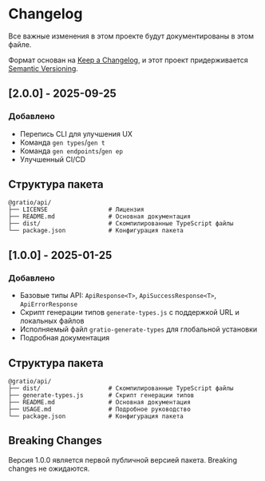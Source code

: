 # Changelog

Все важные изменения в этом проекте будут документированы в этом файле.

Формат основан на [Keep a Changelog](https://keepachangelog.com/ru/1.0.0/),
и этот проект придерживается [Semantic Versioning](https://semver.org/lang/ru/).

## [2.0.0] - 2025-09-25

### Добавлено

- Перепись CLI для улучшения UX
- Команда `gen types`/`gen t`
- Команда `gen endpoints`/`gen ep`
- Улучшенный CI/CD

## Структура пакета

```
@gratio/api/
├── LICENSE                 # Лицензия
├── README.md               # Основная документация
├── dist/                   # Скомпилированные TypeScript файлы
└── package.json            # Конфигурация пакета
```

## [1.0.0] - 2025-01-25

### Добавлено

- Базовые типы API: `ApiResponse<T>`, `ApiSuccessResponse<T>`, `ApiErrorResponse`
- Скрипт генерации типов `generate-types.js` с поддержкой URL и локальных файлов
- Исполняемый файл `gratio-generate-types` для глобальной установки
- Подробная документация

## Структура пакета

```
@gratio/api/
├── dist/                   # Скомпилированные TypeScript файлы
├── generate-types.js       # Скрипт генерации типов
├── README.md               # Основная документация
├── USAGE.md                # Подробное руководство
└── package.json            # Конфигурация пакета
```

## Breaking Changes

Версия 1.0.0 является первой публичной версией пакета. Breaking changes не ожидаются.
